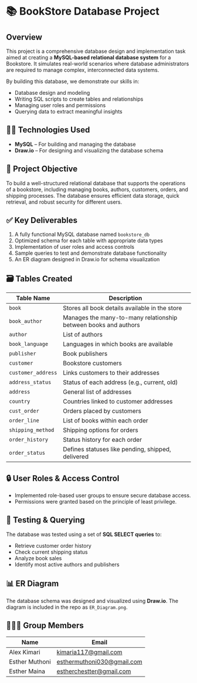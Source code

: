 # 📚 BookStore Database Project

## Overview

This project is a comprehensive database design and implementation task aimed at creating a **MySQL-based relational database system** for a Bookstore. It simulates real-world scenarios where database administrators are required to manage complex, interconnected data systems.

By building this database, we demonstrate our skills in:
- Database design and modeling
- Writing SQL scripts to create tables and relationships
- Managing user roles and permissions
- Querying data to extract meaningful insights

## 👨‍💻 Technologies Used

- **MySQL** – For building and managing the database
- **Draw.io** – For designing and visualizing the database schema

## 📌 Project Objective

To build a well-structured relational database that supports the operations of a bookstore, including managing books, authors, customers, orders, and shipping processes. The database ensures efficient data storage, quick retrieval, and robust security for different users.

## ✅ Key Deliverables

1. A fully functional MySQL database named `bookstore_db`
2. Optimized schema for each table with appropriate data types
3. Implementation of user roles and access controls
4. Sample queries to test and demonstrate database functionality
5. An ER diagram designed in Draw.io for schema visualization

## 🗃️ Tables Created

| Table Name           | Description                                                                 |
|----------------------|-----------------------------------------------------------------------------|
| `book`               | Stores all book details available in the store                              |
| `book_author`        | Manages the many-to-many relationship between books and authors             |
| `author`             | List of authors                                                             |
| `book_language`      | Languages in which books are available                                      |
| `publisher`          | Book publishers                                                             |
| `customer`           | Bookstore customers                                                         |
| `customer_address`   | Links customers to their addresses                                          |
| `address_status`     | Status of each address (e.g., current, old)                                 |
| `address`            | General list of addresses                                                   |
| `country`            | Countries linked to customer addresses                                      |
| `cust_order`         | Orders placed by customers                                                  |
| `order_line`         | List of books within each order                                             |
| `shipping_method`    | Shipping options for orders                                                 |
| `order_history`      | Status history for each order                                               |
| `order_status`       | Defines statuses like pending, shipped, delivered                           |

## 🔒 User Roles & Access Control

- Implemented role-based user groups to ensure secure database access.
- Permissions were granted based on the principle of least privilege.

## 🧪 Testing & Querying

The database was tested using a set of **SQL SELECT queries** to:
- Retrieve customer order history
- Check current shipping status
- Analyze book sales
- Identify most active authors and publishers

## 📊 ER Diagram

The database schema was designed and visualized using **Draw.io**. The diagram is included in the repo as `ER_Diagram.png`.

## 🧑‍🤝‍🧑 Group Members

| Name              | Email                          |
|------------------|---------------------------------|
| Alex Kimari       | kimaria117@gmail.com            |
| Esther Muthoni    | esthermuthoni030@gmail.com      |
| Esther Maina      | estherchestter@gmail.com        |

##
